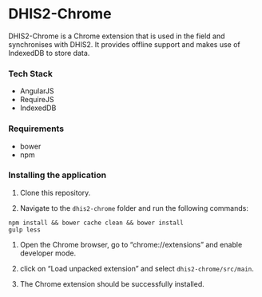 DHIS2-Chrome
============

DHIS2-Chrome is a Chrome extension that is used in the field and synchronises with DHIS2. It provides offline support and makes use of IndexedDB to store data.

### Tech Stack
- AngularJS
- RequireJS
- IndexedDB

### Requirements
- bower
- npm 

### Installing the application

1. Clone this repository.

1. Navigate to the `dhis2-chrome` folder and run the following commands:
  ```
  npm install && bower cache clean && bower install
  gulp less
  ```

1. Open the Chrome browser, go to “chrome://extensions” and enable developer mode.

1. click on “Load unpacked extension” and select `dhis2-chrome/src/main`.

1. The Chrome extension should be successfully installed.
